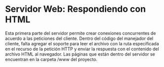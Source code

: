 # Servidor Web: Respondiendo con HTML

Esta primera parte del servidor permite crear conexiones concurrentes de acuerdo a las peticiones del cliente. Dentro del código del manejador del cliente, falta agregar el soporte para leer el archivo con la ruta especificada en el recurso de la petición HTTP y enviar la respuesta con el contenido del archivo HTML al navegador. Las páginas que están dentro del servidor se encuentran en la carpeta /www del proyecto.
